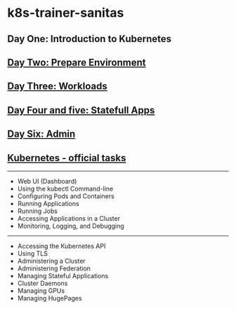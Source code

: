 # k8s-trainer-sanitas

## Day One: Introduction to Kubernetes 

## [Day Two: Prepare Environment](Day_02.md)

## [Day Three: Workloads](Day_03.md)

## [Day Four and five: Statefull Apps](Day_04_05.md)

## [Day Six: Admin](Day_06.md)



## [Kubernetes - official tasks](https://kubernetes.io/docs/tasks/)

---------------------------

* Web UI (Dashboard)
* Using the kubectl Command-line
* Configuring Pods and Containers
* Running Applications
* Running Jobs
* Accessing Applications in a Cluster
* Monitoring, Logging, and Debugging

---------------------------

* Accessing the Kubernetes API
* Using TLS
* Administering a Cluster
* Administering Federation
* Managing Stateful Applications
* Cluster Daemons
* Managing GPUs
* Managing HugePages
